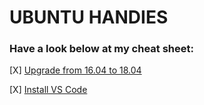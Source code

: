 # UBUNTU HANDIES

### Have a look below at my cheat sheet:

[X] [Upgrade from 16.04 to 18.04](https://github.com/pranavkapoorr/ubuntu-handies/tree/master/upgrade%20to%2018.04)


[X] [Install VS Code](https://github.com/pranavkapoorr/ubuntu-handies/tree/master/install%20vs-code)
